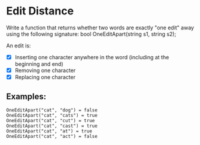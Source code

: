 # Edit Distance

Write a function that returns whether two words are exactly "one edit" away using the following signature:
bool OneEditApart(string s1, string s2);

An edit is:
- [x] Inserting one character anywhere in the word (including at the beginning and end)
- [x] Removing one character
- [x] Replacing one character

## Examples:
```
OneEditApart("cat", "dog") = false
OneEditApart("cat", "cats") = true
OneEditApart("cat", "cut") = true
OneEditApart("cat", "cast") = true
OneEditApart("cat", "at") = true
OneEditApart("cat", "act") = false
```
